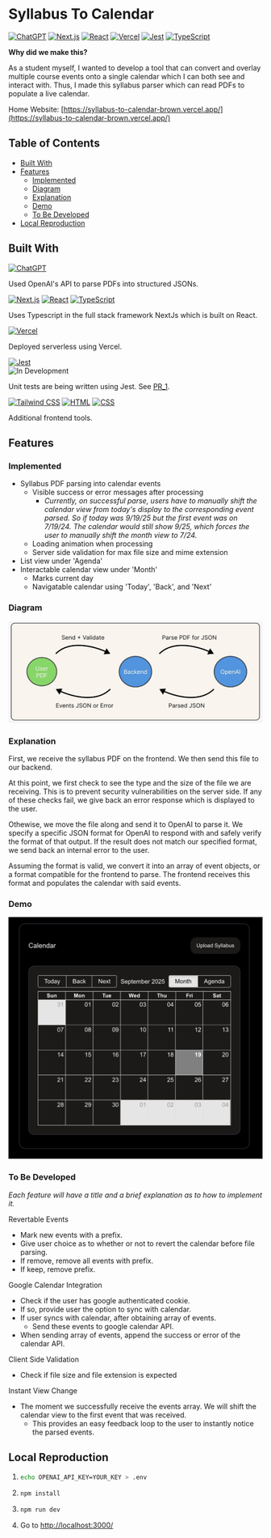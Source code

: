 # Syllabus To Calendar

[![ChatGPT](https://img.shields.io/badge/ChatGPT-74aa9c?logo=openai&logoColor=white)](https://openai.com/)
[![Next.js](https://img.shields.io/badge/Next.js-black?logo=next.js&logoColor=white)](https://nextjs.org/)
[![React](https://img.shields.io/badge/React-%2320232a.svg?logo=react&logoColor=%2361DAFB)](https://react.dev/)
[![Vercel](https://img.shields.io/badge/Vercel-%23000000.svg?logo=vercel&logoColor=white)](https://vercel.com/)
[![Jest](https://img.shields.io/badge/Jest-C21325?logo=jest&logoColor=fff)](https://jestjs.io/)
[![TypeScript](https://img.shields.io/badge/TypeScript-3178C6?logo=typescript&logoColor=fff)](https://www.typescriptlang.org/)

__Why did we make this?__

As a student myself, I wanted to develop a tool that can convert and overlay multiple course events onto a single calendar which I can both see and interact with. Thus, I made this syllabus parser which can read PDFs to populate a live calendar.

Home Website: [https://syllabus-to-calendar-brown.vercel.app/](https://syllabus-to-calendar-brown.vercel.app/)

## Table of Contents

- [Built With](#built-with)
- [Features](#features)
  - [Implemented](#implemented)
  - [Diagram](#diagram)
  - [Explanation](#explanation)
  - [Demo](#demo)
  - [To Be Developed](#to-be-developed)
- [Local Reproduction](#local-reproduction)

## Built With
[![ChatGPT](https://img.shields.io/badge/ChatGPT-74aa9c?logo=openai&logoColor=white)](https://openai.com/)

Used OpenAI's API to parse PDFs into structured JSONs.

[![Next.js](https://img.shields.io/badge/Next.js-black?logo=next.js&logoColor=white)](https://nextjs.org/)
[![React](https://img.shields.io/badge/React-%2320232a.svg?logo=react&logoColor=%2361DAFB)](https://react.dev/)
[![TypeScript](https://img.shields.io/badge/TypeScript-3178C6?logo=typescript&logoColor=fff)](https://www.typescriptlang.org/)

Uses Typescript in the full stack framework NextJs which is built on React.

[![Vercel](https://img.shields.io/badge/Vercel-%23000000.svg?logo=vercel&logoColor=white)](https://vercel.com/)

Deployed serverless using Vercel.

[![Jest](https://img.shields.io/badge/Jest-C21325?logo=jest&logoColor=fff)](https://jestjs.io/)  
![In Development](https://img.shields.io/badge/status-in--development-FFA500)

Unit tests are being written using Jest. See [PR_1](https://github.com/dadal00/syllabus-to-calendar/pull/1).

[![Tailwind CSS](https://img.shields.io/badge/Tailwind%20CSS-%2338B2AC.svg?logo=tailwind-css&logoColor=white)](tailwindcss.com)
[![HTML](https://img.shields.io/badge/HTML-%23E34F26.svg?logo=html5&logoColor=white)](https://en.wikipedia.org/wiki/HTML)
[![CSS](https://img.shields.io/badge/CSS-639?logo=css&logoColor=fff)](https://en.wikipedia.org/wiki/CSS)

Additional frontend tools.

## Features

### Implemented

- Syllabus PDF parsing into calendar events
  - Visible success or error messages after processing
    - _Currently, on successful parse, users have to manually shift the calendar view from today's display to the corresponding event parsed. So if today was 9/19/25 but the first event was on 7/19/24. The calendar would still show 9/25, which forces the user to manually shift the month view to 7/24._
  - Loading animation when processing
  - Server side validation for max file size and mime extension
- List view under 'Agenda'
- Interactable calendar view under 'Month'
  - Marks current day
  - Navigatable calendar using 'Today', 'Back', and 'Next'

### Diagram

<img src="demos/diagram.jpg" width=600 alt="Implementation diagram">

### Explanation

First, we receive the syllabus PDF on the frontend. We then send this file to our backend.

At this point, we first check to see the type and the size of the file we are receiving. This is to prevent security vulnerabilities on the server side. If any of these checks fail, we give back an error response which is displayed to the user.

Othewise, we move the file along and send it to OpenAI to parse it. We specify a specific JSON format for OpenAI to respond with and safely verify the format of that output. If the result does not match our specified format, we send back an internal error to the user.

Assuming the format is valid, we convert it into an array of event objects, or a format compatible for the frontend to parse. The frontend receives this format and populates the calendar with said events.

### Demo

<img src="demos/visual.jpg" width=600 alt="Calendar panel">

### To Be Developed

_Each feature will have a title and a brief explanation as to how to implement it._

Revertable Events

- Mark new events with a prefix.
- Give user choice as to whether or not to revert the calendar before file parsing.
- If remove, remove all events with prefix.
- If keep, remove prefix.

Google Calendar Integration

- Check if the user has google authenticated cookie.
- If so, provide user the option to sync with calendar.
- If user syncs with calendar, after obtaining array of events.
  - Send these events to google calendar API.
- When sending array of events, append the success or error of the calendar API.

Client Side Validation

- Check if file size and file extension is expected

Instant View Change

- The moment we successfully receive the events array. We will shift the calendar view to the first event that was received.
  - This provides an easy feedback loop to the user to instantly notice the parsed events.

## Local Reproduction

1. ```bash
   echo OPENAI_API_KEY=YOUR_KEY > .env
   ```

2. ```bash
   npm install
   ```

3. ```bash
   npm run dev
   ```

4. Go to [http://localhost:3000/](http://localhost:3000/)
